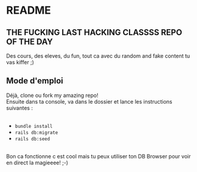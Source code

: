 # README

## THE FUCKING LAST HACKING CLASSSS REPO OF THE DAY

Des cours, des eleves, du fun, tout ca avec du random and fake content tu vas kiffer ;)

## Mode d'emploi
Déjà, clone ou fork my amazing repo! <br/>
Ensuite dans ta console, va dans le dossier et lance les instructions suivantes :<br/>
<br/>
* `bundle install`<br/>
* `rails db:migrate`<br/>
* `rails db:seed`
<br/>
Bon ca fonctionne c est cool mais tu peux utiliser ton DB Browser pour voir en direct la magieeee! ;-)